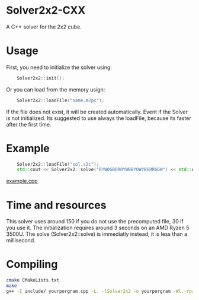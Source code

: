 # Solver2x2-CXX

A C++ solver for the 2x2 cube.

# Usage

First, you need to initialize the solver using:
```C++
    Solver2x2::init();
```
Or you can load from the memory usign:
```C++
    Solver2x2::loadFile("name.m2pc");
```
If the file does not exist, it will be created automatically. Event if the Solver is not initialized.
Its suggested to use always the loadFile, because its faster after the first time.

# Example

```C++
    Solver2x2::loadFile("sol.s2c");
    std::cout << Solver2x2::solve("RYWOGBOROYWBBYOWYBGRRGGW") << std::endl;
```
[example.cpp](example.cpp)

# Time and resources

This solver uses around 150 if you do not use the precomputed file, 30 if you use it.
The initialization requires around 3 seconds on an AMD Ryzen 5 3500U.
The solve (Solver2x2::solve) is immediatly instead, it is less than a millisecond.

# Compiling

```sh
cmake CMakeLists.txt
make
g++ -I include/ yourporgram.cpp -L. -lSolver2x2 -o yourporgram -Wl,-rpath,.
```